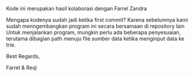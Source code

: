 Kode ini merupakan hasil kolaborasi dengan Farrel Zandra

Mengapa kodenya sudah jadi ketika first commit? Karena sebelumnya kami sudah menngembangkan program ini secara bersamaan di repository lain
Untuk menjalankan program, mungkin perlu ada beberapa penyesuaian, terutama dibagian path menuju file sumber data ketika menginput data ke trie.



Best Regards,

Farrel & Reqi
